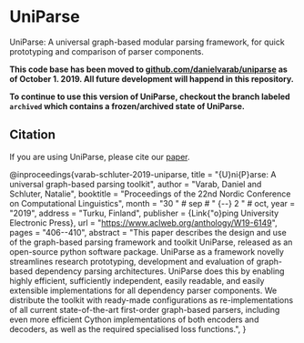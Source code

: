 # UniParse
UniParse: A universal graph-based modular parsing framework, for quick prototyping and comparison of parser components.  

**This code base has been moved to [github.com/danielvarab/uniparse](https://github.com/danielvarab/uniparse) as of October 1. 2019. All future development will happend in this repository.**

**To continue to use this version of UniParse, checkout the branch labeled `archived` which contains a frozen/archived state of UniParse.**

## Citation
If you are using UniParse, please cite our [paper](https://www.aclweb.org/anthology/W19-6149/).

@inproceedings{varab-schluter-2019-uniparse,
    title = "{U}ni{P}arse: A universal graph-based parsing toolkit",
    author = "Varab, Daniel  and Schluter, Natalie",
    booktitle = "Proceedings of the 22nd Nordic Conference on Computational Linguistics",
    month = "30 " # sep # " {--} 2 " # oct,
    year = "2019",
    address = "Turku, Finland",
    publisher = {Link{\"o}ping University Electronic Press},
    url = "https://www.aclweb.org/anthology/W19-6149",
    pages = "406--410",
    abstract = "This paper describes the design and use of the graph-based parsing framework and toolkit UniParse, released as an open-source python software package. UniParse as a framework novelly streamlines research prototyping, development and evaluation of graph-based dependency parsing architectures. UniParse does this by enabling highly efficient, sufficiently independent, easily readable, and easily extensible implementations for all dependency parser components. We distribute the toolkit with ready-made configurations as re-implementations of all current state-of-the-art first-order graph-based parsers, including even more efficient Cython implementations of both encoders and decoders, as well as the required specialised loss functions.",
}
